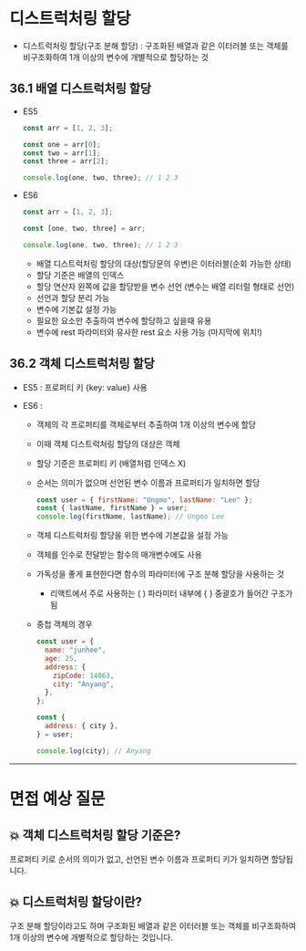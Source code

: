 # 디스트럭처링 할당

- 디스트럭처링 할당(구조 분해 할당) : 구조화된 배열과 같은 이터러블 또는 객체를 비구조화하여 1개 이상의 변수에 개별적으로 할당하는 것

## 36.1 배열 디스트럭처링 할당

- ES5

  ```js
  const arr = [1, 2, 3];

  const one = arr[0];
  const two = arr[1];
  const three = arr[2];

  console.log(one, two, three); // 1 2 3
  ```

- ES6

  ```js
  const arr = [1, 2, 3];

  const [one, two, three] = arr;

  console.log(one, two, three); // 1 2 3
  ```

  - 배열 디스트럭처링 할당의 대상(할당문의 우변)은 이터러블(순회 가능한 상태)
  - 할당 기준은 배열의 인덱스
  - 할당 연산자 왼쪽에 값을 할당받을 변수 선언 (변수는 배열 리터럴 형태로 선언)
  - 선언과 할당 분리 가능
  - 변수에 기본값 설정 가능
  - 필요한 요소만 추출하여 변수에 할당하고 싶을때 유용
  - 변수에 rest 파라미터와 유사한 rest 요소 사용 가능 (마지막에 위치!)

## 36.2 객체 디스트럭처링 할당

- ES5 : 프로퍼티 키 {key: value} 사용

* ES6 :

  - 객체의 각 프로퍼티를 객체로부터 추출하여 1개 이상의 변수에 할당
  - 이때 객체 디스트럭처링 할당의 대상은 객체
  - 할당 기준은 프로퍼티 키 (배열처럼 인덱스 X)
  - 순서는 의미가 없으며 선언된 변수 이름과 프로퍼티가 일치하면 할당
    ```js
    const user = { firstName: "Ungmo", lastName: "Lee" };
    const { lastName, firstName } = user;
    console.log(firstName, lastName); // Ungmo Lee
    ```
  - 객체 디스트럭처링 할당을 위한 변수에 기본값을 설정 가능
  - 객체를 인수로 전달받는 함수의 매개변수에도 사용
  - 가독성을 좋게 표현한다면 함수의 파라미터에 구조 분해 할당을 사용하는 것
    - 리액트에서 주로 사용하는 ( ) 파라미터 내부에 { } 중괄호가 들어간 구조가 됨
  - 중첩 객체의 경우

    ```js
    const user = {
      name: "junhee",
      age: 25,
      address: {
        zipCode: 14063,
        city: "Anyang",
      },
    };

    const {
      address: { city },
    } = user;

    console.log(city); // Anyang
    ```

---

# 면접 예상 질문

## 💥 객체 디스트럭처링 할당 기준은?

프로퍼티 키로 순서의 의미가 없고, 선언된 변수 이름과 프로퍼티 키가 일치하면 할당됩니다.

## 💥 디스트럭처링 할당이란?

구조 분해 할당이라고도 하며 구조화된 배열과 같은 이터러블 또는 객체를 비구조화하여 1개 이상의 변수에 개별적으로 할당하는 것입니다.
